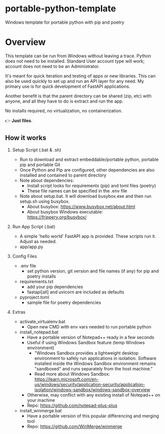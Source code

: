 # portable-python-template
Windows template for portable python with pip and poetry

# Overview

This template can be run from Windows without leaving a trace. Python does not need to be installed. Standard User account type will work; account does not need to be an Administrator.

It's meant for quick iteration and testing of apps or new libraries. This can also be used quickly to set up and run an API layer for any need. My primary use is for quick development of FastAPI applications.

Another benefit is that the parent directory can be shared (zip, etc) with anyone, and all they have to do is extract and run the app.

No installs required, no virtualization, no containerization.

👉 **Just files**.

## How it works
1. Setup Script (.bat & .sh)
   - Run to download and extract embeddable/portable python, portable pip and portable Git
   - Once Python and Pip are configured, other dependencies are also installed and contained to parent directory
   - Note about dependencies:
     - Install script looks for requirements (pip) and toml files (poetry)
     - These file names can be specified in the .env file
   - Note about setup.bat. It will download busybox.exe and then run setup.sh using busybox.
     - About busybox: https://www.busybox.net/about.html
     - About busybox Windows executable: https://frippery.org/busybox/
  
2. Run App Script (.bat)
   - A simple 'hello world' FastAPI app is provided. These scripts run it. Adjust as needed.
   - app/app.py

3. Config Files
   - .env file
     - set python version, git version and file names (if any) for pip and poetry installs
   - requirements.txt
     - add your pip dependencies
     - fastapi[all] and uvicorn are included as defaults
   - pyproject.toml
     - sample file for poetry dependencies
    
4. Extras
   - activate_virtualenv.bat
     - Open new CMD with env vars needed to run portable python
   - install_notepad.bat
     - Have a portable version of Notepad++ ready in a few seconds
     - Useful if using Windows Sandbox feature (temp Windows environment)
       - "Windows Sandbox provides a lightweight desktop environment to safely run applications in isolation. Software installed inside the Windows Sandbox environment remains "sandboxed" and runs separately from the host machine."
       - Read more about Windows Sandbox: https://learn.microsoft.com/en-us/windows/security/application-security/application-isolation/windows-sandbox/windows-sandbox-overview
     - Otherwise, may conflict with any existing install of Notepad++ on your machine
     - Repo: https://github.com/notepad-plus-plus
   - install_winmerge.bat
     - Have a portable version of this popular differencing and merging tool
     - Repo: https://github.com/WinMerge/winmerge
